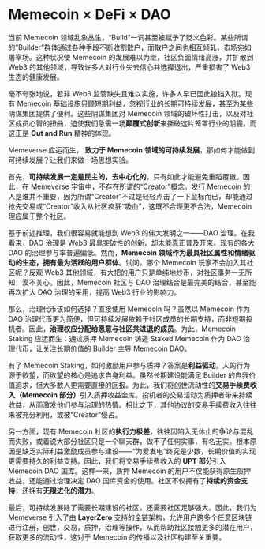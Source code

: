 # Memecoin × DeFi × DAO

当前 Memecoin 领域乱象丛生，“Build”一词甚至被赋予了贬义色彩。某些所谓的“Builder”群体通过各种手段不断收割散户，而散户之间也相互倾轧，市场宛如屠宰场。这种状况使 Memecoin 的发展难以为继，社区负面情绪高涨，并扩散到 Web3 的其他领域，导致许多人对行业失去信心并选择退出，严重损害了 Web3 生态的健康发展。

毫不夸张地说，若非 Web3 监管缺失且难以实施，许多人早已因此锒铛入狱。现有 Memecoin 基础设施只顾短期利益，忽视行业的长期可持续发展，甚至为某些阴谋集团提供了便利。这些阴谋集团对 Memecoin 领域的破坏性打击，以及对社区成员心智的扭曲，迫使我们急需一场**颠覆式创新**来撕破这片笼罩行业的阴霾，而这正是 **Out and Run** 精神的体现。

Memeverse 应运而生， **致力于 Memecoin 领域的可持续发展**，那如何才能做到可持续发展？让我们来做一场思想实验。

首先，**可持续发展一定是民主的，去中心化的**，只有如此才能避免重蹈覆辙。因此，在 Memeverse 宇宙中，不存在所谓的“Creator”概念。发行 Memecoin 的人是谁并不重要，因为所谓“Creator”不过是轻轻点击了一下鼠标而已，却能通过抢先交易或“Creator”收入从社区疯狂“吸血”，这既不合理更不合法，Memecoin 理应属于整个社区。

基于前述推理，我们很容易就能想到 Web3 的伟大发明之一——DAO 治理。在我看来，DAO 治理是 Web3 最具突破性的创新，却未能真正普及开来。现有的各大 DAO 的治理参与率普遍偏低。然而，**Memecoin 领域作为最具社区属性和情绪驱动的生态，拥有最为活跃的用户群体**。试问，哪个 Memecoin 玩家不会加入其社区呢？反观 Web3 其他领域，有大把的用户只是单纯地炒币，对社区事务一无所知，漠不关心。因此，Memecoin 社区与 DAO 治理结合是最完美的结合，甚至能再次扩大 DAO 治理的采用，提高 Web3 行业的影响力。

那么，治理代币该如何选择？直接使用 Memecoin 吗？虽然以 Memecoin 作为 DAO 治理代币更为简便，但可持续发展依赖于社区成员的长期支持，而非短期投机者。因此，**治理权应分配给愿意与社区共进退的成员**。为此，Memecoin Staking 应运而生：通过质押 Memecoin 铸造 Staked Memecoin 作为 DAO 治理代币，让关注长期价值的 Builder 主导 Memecoin DAO。

有了 Memecoin Staking，如何激励用户参与质押？答案是**利益驱动**。人的行为源于欲望，而欲望的核心是追求自身利益。虽然长期建设能满足 Builder 的自我价值追求，但大多数人更需要直接的回报。为此，我们将创世流动性的**交易手续费收入（Memecoin 部分）**&#x5F15;入质押收益金库。投机者的交易活动为质押者带来持续收益，从而激发他们参与治理的热情。相比之下，其他协议的交易手续费收入往往未被充分利用，或被“Creator”侵占。

另一方面，现有 Memecoin 社区的**执行力极差**，往往因陷入无休止的争论与混乱而失败，或着说大部分社区只是一个聊天群，做不了任何实事，有名无实。根本原因是缺乏实际利益激励成员参与建设——“为爱发电”终究是少数，长期价值的实现更需要持久的利益支持。因此，我们将交易手续费收入的 **UPT 部分**引入 Memecoin DAO 国库。这样一来，质押 Memecoin 的用户不仅能获得原生质押收益，还能通过治理决定 DAO 国库资金的使用。社区不仅拥有了**持续的资金支持**，还拥有**无限进化的潜力**。

最后，可持续发展除了需要长期建设的社区，还需要社区足够强大。因此，我们为 Memeverse 引入了由 **LayerZero** 支持的全链架构，允许用户跨多个任意区块链进行注册，创世，交易，质押，治理等操作，从而帮助社区接触更多的潜在用户，获取更多的流动性，这对于 Memecoin 的传播以及社区构建至关重要。

